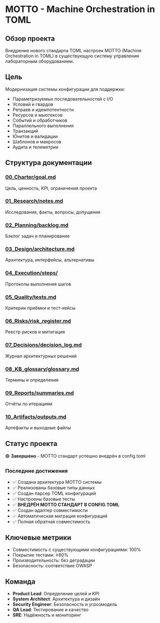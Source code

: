 # MOTTO - Machine Orchestration in TOML

## Обзор проекта

Внедрение нового стандарта TOML настроек MOTTO (Machine Orchestration in TOML) в существующую систему управления лабораторным оборудованием.

## Цель

Модернизация системы конфигурации для поддержки:
- Параметризуемых последовательностей с I/O
- Условий и гвардов
- Ретраев и идемпотентности
- Ресурсов и мьютексов
- Событий и обработчиков
- Параллельного выполнения
- Транзакций
- Юнитов и валидации
- Шаблонов и макросов
- Аудита и телеметрии

## Структура документации

### [00_Charter/goal.md](00_Charter/goal.md)
Цель, ценность, KPI, ограничения проекта

### [01_Research/notes.md](01_Research/notes.md)
Исследования, факты, вопросы, допущения

### [02_Planning/backlog.md](02_Planning/backlog.md)
Бэклог задач и планирование

### [03_Design/architecture.md](03_Design/architecture.md)
Архитектура, интерфейсы, альтернативы

### [04_Execution/steps/](04_Execution/steps/)
Протоколы выполнения шагов

### [05_Quality/tests.md](05_Quality/tests.md)
Критерии приёмки и тест-кейсы

### [06_Risks/risk_register.md](06_Risks/risk_register.md)
Реестр рисков и митигация

### [07_Decisions/decision_log.md](07_Decisions/decision_log.md)
Журнал архитектурных решений

### [08_KB_glossary/glossary.md](08_KB_glossary/glossary.md)
Термины и определения

### [09_Reports/summaries.md](09_Reports/summaries.md)
Отчёты по итерациям

### [10_Artifacts/outputs.md](10_Artifacts/outputs.md)
Артефакты и выходные файлы

## Статус проекта

🟢 **Завершено** - MOTTO стандарт успешно внедрён в config.toml

### Последние достижения
- ✅ Создана архитектура MOTTO системы
- ✅ Реализованы базовые типы данных
- ✅ Создан парсер TOML конфигураций
- ✅ Настроены базовые тесты
- ✅ **ВНЕДРЁН MOTTO СТАНДАРТ В CONFIG.TOML**
- ✅ Создан адаптер совместимости
- ✅ Автоматическая миграция конфигураций
- ✅ Полная обратная совместимость

## Ключевые метрики

- Совместимость с существующими конфигурациями: 100%
- Покрытие тестами: ≥80%
- Производительность: без деградации
- Безопасность: соответствие OWASP

## Команда

- **Product Lead**: Определение целей и KPI
- **System Architect**: Архитектура и дизайн
- **Security Engineer**: Безопасность и угрозмодель
- **QA Lead**: Тестирование и качество
- **SRE**: Надёжность и мониторинг
